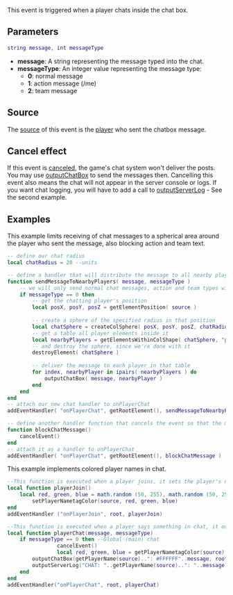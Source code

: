 This event is triggered when a player chats inside the chat box.

Parameters
----------

``` lua
string message, int messageType
```

-   **message**: A string representing the message typed into the chat.
-   **messageType**: An integer value representing the message type:
    -   **0**: normal message
    -   **1**: action message (/me)
    -   **2**: team message

Source
------

The [source](/docs/event_system#event_source.md "wikilink") of this event is the [player](/player.md "wikilink") who sent the chatbox message.

Cancel effect
-------------

If this event is [canceled](/docs/event_system#canceling.md "wikilink"), the game's chat system won't deliver the posts. You may use [outputChatBox](/outputChatBox.md "wikilink") to send the messages then. Cancelling this event also means the chat will not appear in the server console or logs. If you want chat logging, you will have to add a call to [outputServerLog](/outputServerLog.md "wikilink") - See the second example.

Examples
--------

<section name="Example 1" class="server" show="true">
This example limits receiving of chat messages to a spherical area around the player who sent the message, also blocking action and team text.

``` lua
-- define our chat radius
local chatRadius = 20 --units

-- define a handler that will distribute the message to all nearby players
function sendMessageToNearbyPlayers( message, messageType )
    -- we will only send normal chat messages, action and team types will be ignored
    if messageType == 0 then
        -- get the chatting player's position
        local posX, posY, posZ = getElementPosition( source )
        
        -- create a sphere of the specified radius in that position
        local chatSphere = createColSphere( posX, posY, posZ, chatRadius )
        -- get a table all player elements inside it
        local nearbyPlayers = getElementsWithinColShape( chatSphere, "player" )
        -- and destroy the sphere, since we're done with it
        destroyElement( chatSphere )
        
        -- deliver the message to each player in that table
        for index, nearbyPlayer in ipairs( nearbyPlayers ) do
            outputChatBox( message, nearbyPlayer )
        end
    end
end
-- attach our new chat handler to onPlayerChat
addEventHandler( "onPlayerChat", getRootElement(), sendMessageToNearbyPlayers )

-- define another handler function that cancels the event so that the message won't be delivered through the 
function blockChatMessage()
    cancelEvent()
end
-- attach it as a handler to onPlayerChat
addEventHandler( "onPlayerChat", getRootElement(), blockChatMessage )
```

</section>
<section name="Example 2" class="server" show="true">
This example implements colored player names in chat.

``` lua
--This function is executed when a player joins, it sets the player's name-tag color to a random color.
local function playerJoin()
    local red, green, blue = math.random (50, 255), math.random (50, 255), math.random (50, 255)
        setPlayerNametagColor(source, red, green, blue)
end
addEventHandler ("onPlayerJoin", root, playerJoin)

--This function is executed when a player says something in chat, it outputs the player's message, with their nick colored to match their name tag color.
local function playerChat(message, messageType)
    if messageType == 0 then --Global (main) chat
                cancelEvent()
                local red, green, blue = getPlayerNametagColor(source)
        outputChatBox(getPlayerName(source)..": #FFFFFF"..message, root, red, green, blue, true )
        outputServerLog("CHAT: "..getPlayerName(source)..": "..message)--NOTE: Beacuse we cancelled the onPlayerChat event, we need to log chat manually.
    end
end
addEventHandler("onPlayerChat", root, playerChat)
```

</section>
